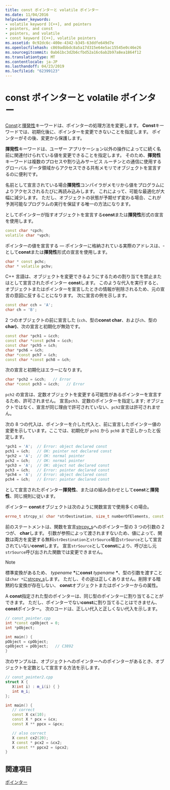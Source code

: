 ```yaml
---
title: const ポインターと volatile ポインター
ms.date: 11/04/2016
helpviewer_keywords:
- volatile keyword [C++], and pointers
- pointers, and const
- pointers, and volatile
- const keyword [C++], volatile pointers
ms.assetid: 0c92dc6c-400e-4342-b345-63ddfe649d7e
ms.openlocfilehash: c869adbbdc8a5a17d315e64e5ac15545e0c46e26
ms.sourcegitcommit: 0ab61bc3d2b6cfbd52a16c6ab2b97a8ea1864f12
ms.translationtype: MT
ms.contentlocale: ja-JP
ms.lasthandoff: 04/23/2019
ms.locfileid: "62399123"
---
```

# <a name="const-and-volatile-pointers"></a>const ポインターと volatile ポインター

[Const](../cpp/const-cpp.md)と[揮発性](../cpp/volatile-cpp.md)キーワードは、ポインターの処理方法を変更します。 **Const**キーワードでは、初期化後に、ポインターを変更できないことを指定します。 ポインターがその後、変更から保護します。

**揮発性**キーワードは、ユーザー アプリケーション以外の操作によってに続く名前に関連付けられている値を変更できることを指定します。 そのため、**揮発性**キーワードは複数のプロセスや割り込みサービス ルーチンとの通信に使用するグローバル データ領域からアクセスできる共有メモリでオブジェクトを宣言するのに便利です。

名前として宣言されている場合**揮発性**コンパイラがメモリから値をプログラムによりアクセスされるたびに再読み込みします。 これによって、可能な最適化が大幅に減少します。 ただし、オブジェクトの状態が予期せず変わる場合、これが予測可能なプログラムの実行を保証する唯一の方法になります。

としてポインターが指すオブジェクトを宣言する**const**または**揮発性**形式の宣言を使用します。

```cpp
const char *cpch;
volatile char *vpch;
```

ポインターの値を宣言する — ポインターに格納されている実際のアドレスは、-として**const**または**揮発性**形式の宣言を使用します。

```cpp
char * const pchc;
char * volatile pchv;
```

C++ 言語は、オブジェクトを変更できるようにするための割り当てを禁止またはとして宣言されたポインター **const**します。 このような代入を実行すると、オブジェクトまたはポインターを宣言したときの情報が削除されるため、元の宣言の意図に反することになります。 次に宣言の例を示します。

```cpp
const char cch = 'A';
char ch = 'B';
```

2 つのオブジェクトの前に宣言した (`cch`、型の**const char**、および`ch`、型の**char)**、次の宣言と初期化が無効です。

```cpp
const char *pch1 = &cch;
const char *const pch4 = &cch;
const char *pch5 = &ch;
char *pch6 = &ch;
char *const pch7 = &ch;
const char *const pch8 = &ch;
```

次の宣言と初期化はエラーになります。

```cpp
char *pch2 = &cch;   // Error
char *const pch3 = &cch;   // Error
```

`pch2` の宣言は、定数オブジェクトを変更する可能性があるポインターを宣言するため、許可されません。 宣言`pch3`、定数のポインターを指定します; オブジェクトではなく、宣言が同じ理由で許可されていない、`pch2`宣言は許可されません。

次の 8 つの代入は、ポインターを介した代入と、前に宣言したポインター値の変更を示しています。ここでは、初期化が `pch1` から `pch8` まで正しかったと仮定します。

```cpp
*pch1 = 'A';  // Error: object declared const
pch1 = &ch;   // OK: pointer not declared const
*pch2 = 'A';  // OK: normal pointer
pch2 = &ch;   // OK: normal pointer
*pch3 = 'A';  // OK: object not declared const
pch3 = &ch;   // Error: pointer declared const
*pch4 = 'A';  // Error: object declared const
pch4 = &ch;   // Error: pointer declared const
```

として宣言されたポインター**揮発性**、またはの組み合わせとして**const**と**揮発性**、同じ規則に従います。

ポインター **const**オブジェクトは次のように関数宣言で使用多くの場合。

```cpp
errno_t strcpy_s( char *strDestination, size_t numberOfElements, const char *strSource );
```

前のステートメントは、関数を宣言[strcpy_s](../c-runtime-library/reference/strcpy-s-wcscpy-s-mbscpy-s.md)へのポインター型の 3 つの引数の 2 つが、 **char**します。 引数が参照によって渡されますないため、値によって、関数は両方を変更する無料`strDestination`と`strSource`場合`strSource`として宣言されていない**const**します。 宣言`strSource`として**const**により、呼び出し元`strSource`呼び出された関数では変更できません。

> [!NOTE]
> 標準変換があるため、 *typename* <strong>\*</strong>に**const** *typename*  <strong>\*</strong>、型の引数を渡すことは`char *`に[strcpy_s](../c-runtime-library/reference/strcpy-s-wcscpy-s-mbscpy-s.md)します。 ただし、その逆は正しくありません。削除する暗黙的な変換が存在しない、 **const**オブジェクトまたはポインターからの属性。

A **const**指定された型のポインターは、同じ型のポインターに割り当てることができます。 ただし、ポインターでない**const**に割り当てることはできません、 **const**ポインター。 次のコードは、正しい代入と正しくない代入を示します。

```cpp
// const_pointer.cpp
int *const cpObject = 0;
int *pObject;

int main() {
pObject = cpObject;
cpObject = pObject;   // C3892
}
```

次のサンプルは、オブジェクトへのポインターへのポインターがあるとき、オブジェクトを定数として宣言する方法を示します。

```cpp
// const_pointer2.cpp
struct X {
   X(int i) : m_i(i) { }
   int m_i;
};

int main() {
   // correct
   const X cx(10);
   const X * pcx = &cx;
   const X ** ppcx = &pcx;

   // also correct
   X const cx2(20);
   X const * pcx2 = &cx2;
   X const ** ppcx2 = &pcx2;
}
```

## <a name="see-also"></a>関連項目

[ポインター](../cpp/pointers-cpp.md)